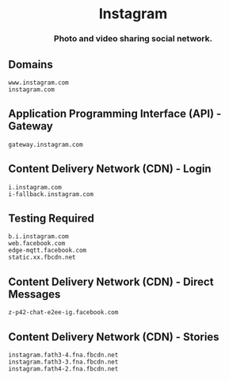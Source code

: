 <h1 align="center">Instagram</h1>
<h3 align="center">Photo and video sharing social network.</h3>

## Domains

```
www.instagram.com
instagram.com
```

## Application Programming Interface (API) - Gateway

```
gateway.instagram.com
```

## Content Delivery Network (CDN) - Login

```
i.instagram.com
i-fallback.instagram.com
```

## Testing Required

```
b.i.instagram.com
web.facebook.com
edge-mqtt.facebook.com
static.xx.fbcdn.net
```

## Content Delivery Network (CDN) - Direct Messages

```
z-p42-chat-e2ee-ig.facebook.com
```

## Content Delivery Network (CDN) - Stories

```
instagram.fath3-4.fna.fbcdn.net
instagram.fath3-3.fna.fbcdn.net
instagram.fath4-2.fna.fbcdn.net
```
